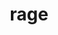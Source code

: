 ---
category: 4-letters
denotation: null
name: rage
reference_link: https://www.etymonline.com/word/rage
root_language: null
root_name: null
title: rage
type: free
word_sums:
- respelling: rage
  sum: 'Rage + '
---